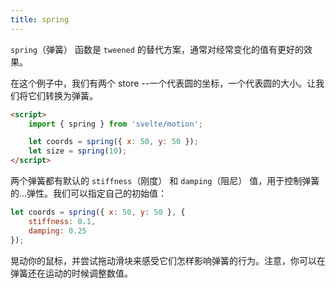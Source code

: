 ```yaml
---
title: spring
---
```


`spring`（弹簧） 函数是 `tweened` 的替代方案，通常对经常变化的值有更好的效果。

在这个例子中，我们有两个 store --一个代表圆的坐标，一个代表圆的大小。让我们将它们转换为弹簧。

```html
<script>
	import { spring } from 'svelte/motion';

	let coords = spring({ x: 50, y: 50 });
	let size = spring(10);
</script>
```

两个弹簧都有默认的 `stiffness`（刚度） 和 `damping`（阻尼） 值，用于控制弹簧的...弹性。我们可以指定自己的初始值：

```js
let coords = spring({ x: 50, y: 50 }, {
	stiffness: 0.1,
	damping: 0.25
});
```

晃动你的鼠标，并尝试拖动滑块来感受它们怎样影响弹簧的行为。注意，你可以在弹簧还在运动的时候调整数值。